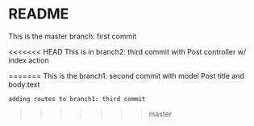 # README

This is the master branch: first commit

<<<<<<< HEAD
This is in branch2: third commit
	 with Post controller w/ index action

=======
This is the branch1: second commit
	with model Post title and body:text

	adding routes to branch1: third commit
>>>>>>> master
